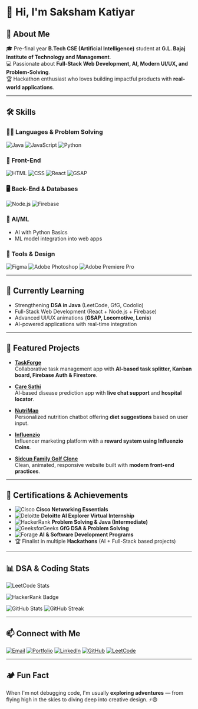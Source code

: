 # 👋 Hi, I'm Saksham Katiyar

## 🚀 About Me
🎓 Pre-final year **B.Tech CSE (Artificial Intelligence)** student at **G.L. Bajaj Institute of Technology and Management**.  
💻 Passionate about **Full-Stack Web Development, AI, Modern UI/UX, and Problem-Solving**.  
🏆 Hackathon enthusiast who loves building impactful products with **real-world applications**.  

---

## 🛠️ Skills

### 👨‍💻 Languages & Problem Solving
![Java](https://img.shields.io/badge/Java-ED8B00?style=for-the-badge&logo=openjdk&logoColor=white)
![JavaScript](https://img.shields.io/badge/JavaScript-F7DF1E?style=for-the-badge&logo=javascript&logoColor=black)
![Python](https://img.shields.io/badge/Python-3670A0?style=for-the-badge&logo=python&logoColor=ffdd54)

### 🎨 Front-End
![HTML](https://img.shields.io/badge/HTML5-E34F26?style=for-the-badge&logo=html5&logoColor=white)
![CSS](https://img.shields.io/badge/CSS3-1572B6?style=for-the-badge&logo=css3&logoColor=white)
![React](https://img.shields.io/badge/React-20232A?style=for-the-badge&logo=react&logoColor=61DAFB)
![GSAP](https://img.shields.io/badge/GSAP-88CE02?style=for-the-badge&logo=greensock&logoColor=white)

### 🖥️ Back-End & Databases
![Node.js](https://img.shields.io/badge/Node.js-43853D?style=for-the-badge&logo=node.js&logoColor=white)
![Firebase](https://img.shields.io/badge/Firebase-FFCA28?style=for-the-badge&logo=firebase&logoColor=black)

### 🤖 AI/ML
- AI with Python Basics  
- ML model integration into web apps  

### 🎨 Tools & Design
![Figma](https://img.shields.io/badge/Figma-F24E1E?style=for-the-badge&logo=figma&logoColor=white)
![Adobe Photoshop](https://img.shields.io/badge/Adobe%20Photoshop-31A8FF?style=for-the-badge&logo=adobe%20photoshop&logoColor=black)
![Adobe Premiere Pro](https://img.shields.io/badge/Adobe%20Premiere%20Pro-9999FF?style=for-the-badge&logo=adobe%20premiere%20pro&logoColor=black)

---

## 🌱 Currently Learning
- Strengthening **DSA in Java** (LeetCode, GfG, Codolio)
- Full-Stack Web Development (React + Node.js + Firebase)
- Advanced UI/UX animations (**GSAP, Locomotive, Lenis**)
- AI-powered applications with real-time integration

---

## 🌟 Featured Projects

- **[TaskForge]()**  
  Collaborative task management app with **AI-based task splitter, Kanban board, Firebase Auth & Firestore**.

- **[Care Sathi]()**  
  AI-based disease prediction app with **live chat support** and **hospital locator**.

- **[NutriMap](https://nutri-map-eight.vercel.app)**  
  Personalized nutrition chatbot offering **diet suggestions** based on user input.

- **[Influenzio]()**  
  Influencer marketing platform with a **reward system using Influenzio Coins**.

- **[Sidcup Family Golf Clone](https://sidcup-demo.vercel.app)**  
  Clean, animated, responsive website built with **modern front-end practices**.

---

## 📜 Certifications & Achievements

- ![Cisco](https://img.shields.io/badge/Cisco%20Networking-1BA0D7?style=for-the-badge&logo=cisco&logoColor=white) **Cisco Networking Essentials**
- ![Deloitte](https://img.shields.io/badge/Deloitte%20AI%20Explorer-86BC25?style=for-the-badge&logo=deloitte&logoColor=white) **Deloitte AI Explorer Virtual Internship**
- ![HackerRank](https://img.shields.io/badge/HackerRank%20Certifications-2EC866?style=for-the-badge&logo=hackerrank&logoColor=white) **Problem Solving & Java (Intermediate)**
- ![GeeksforGeeks](https://img.shields.io/badge/GeeksforGeeks%20DSA-2F8D46?style=for-the-badge&logo=geeksforgeeks&logoColor=white) **GfG DSA & Problem Solving**
- ![Forage](https://img.shields.io/badge/Forage%20Virtual%20Experience-FF6F00?style=for-the-badge&logo=theforeman&logoColor=white) **AI & Software Development Programs**
- 🏆 Finalist in multiple **Hackathons** (AI + Full-Stack based projects)

---

## 📊 DSA & Coding Stats
![LeetCode Stats](https://leetcard.jacoblin.cool/katiyar-saksham?ext=heatmap)

![HackerRank Badge](https://img.shields.io/badge/HackerRank-5%20Star%20Java%20Coder-brightgreen?style=for-the-badge&logo=hackerrank)

![GitHub Stats](https://github-readme-stats.vercel.app/api?username=katiyar-saksham&show_icons=true&theme=radical)
![GitHub Streak](https://github-readme-streak-stats.herokuapp.com/?user=katiyar-saksham&theme=radical)

---

## 📫 Connect with Me
[![Email](https://img.shields.io/badge/Email-katiyar.saksham2004%40gmail.com-red?style=for-the-badge&logo=gmail&logoColor=white)](mailto:katiyar.saksham2004@gmail.com)
[![Portfolio](https://img.shields.io/badge/Portfolio-sakshamkatiyar.vercel.app-blue?style=for-the-badge&logo=vercel&logoColor=white)](https://sakshamkatiyar.vercel.app)
[![LinkedIn](https://img.shields.io/badge/LinkedIn-Saksham%20Katiyar-blue?style=for-the-badge&logo=linkedin&logoColor=white)](https://www.linkedin.com/in/katiyar-saksham/)
[![GitHub](https://img.shields.io/badge/GitHub-katiyar--saksham-black?style=for-the-badge&logo=github)](https://github.com/katiyar-saksham)
[![LeetCode](https://img.shields.io/badge/LeetCode-katiyar--saksham-orange?style=for-the-badge&logo=leetcode)](http://leetcode.com/katiyar-saksham/)

---

## 🏕️ Fun Fact
When I'm not debugging code, I'm usually **exploring adventures** — from flying high in the skies to diving deep into creative design. ⚡😄
